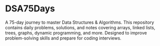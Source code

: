 # DSA75Days
A 75-day journey to master Data Structures &amp; Algorithms. This repository contains daily problems, solutions, and notes covering arrays, linked lists, trees, graphs, dynamic programming, and more. Designed to improve problem-solving skills and prepare for coding interviews.
